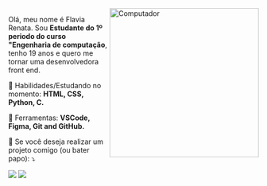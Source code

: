 <img src="https://i.imgur.com/AhKc0KK.png" min-width="300px" max-width="300px" width="300px" align="right" alt="Computador">

<p align="left"> 
  Olá, meu nome é Flavia Renata. Sou <strong>Estudante do 1º periodo do curso "Engenharia de computação</strong>, tenho 19 anos e quero me tornar uma desenvolvedora front end.
</p>

<p align="left">
  🦄 Habilidades/Estudando no momento: <strong>HTML, CSS, Python, C. </strong>
</p>

<p align="left">
  💼 Ferramentas: <strong>VSCode, Figma, Git and GitHub.</strong>
</p>

<p align="left">
  💌 Se você deseja realizar um projeto comigo (ou bater papo): ⤵️
</p>

<p align="left">
  <a href="https://www.instagram.com/v.flavinha/" alt="Instagram">
  <img src="https://img.shields.io/badge/-Instagram-DF0174?style=for-the-badge&logo=instagram&logoColor=white&link=https://www.instagram.com/iuricode/"/></a>
  
  <a href="https://www.linkedin.com/in/flavia-vieira-37564514a/" alt="Linkedin">
  <img src="https://img.shields.io/badge/-Linkedin-0e76a8?style=for-the-badge&logo=Linkedin&logoColor=white&link=https://www.linkedin.com/in/iuricode" /></a>

</p>  
